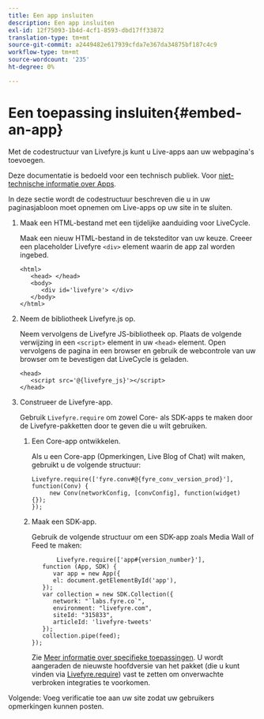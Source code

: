 ```yaml
---
title: Een app insluiten
description: Een app insluiten
exl-id: 12f75093-1b4d-4cf1-8593-dbd17ff33872
translation-type: tm+mt
source-git-commit: a2449482e617939cfda7e367da34875bf187c4c9
workflow-type: tm+mt
source-wordcount: '235'
ht-degree: 0%

---
```


# Een toepassing insluiten{#embed-an-app}

Met de codestructuur van Livefyre.js kunt u Live-apps aan uw webpagina&#39;s toevoegen.

Deze documentatie is bedoeld voor een technisch publiek. Voor [niet-technische informatie over Apps](/help/using/c-about-apps/c-about-apps.md).

In deze sectie wordt de codestructuur beschreven die u in uw paginasjabloon moet opnemen om Live-apps op uw site in te sluiten.

1. Maak een HTML-bestand met een tijdelijke aanduiding voor LiveCycle.

   Maak een nieuw HTML-bestand in de teksteditor van uw keuze. Creeer een placeholder Livefyre `<div>` element waarin de app zal worden ingebed.

   ```
   <html> 
      <head> </head> 
      <body> 
         <div id='livefyre'> </div> 
      </body> 
   </html>
   ```

1. Neem de bibliotheek Livefyre.js op.

   Neem vervolgens de Livefyre JS-bibliotheek op. Plaats de volgende verwijzing in een `<script>` element in uw `<head>` element. Open vervolgens de pagina in een browser en gebruik de webcontrole van uw browser om te bevestigen dat LiveCycle is geladen.

   ```
   <head> 
      <script src='@{livefyre_js}'></script> 
   </head> 
   ```

1. Construeer de Livefyre-app.

   Gebruik `Livefyre.require` om zowel Core- als SDK-apps te maken door de Livefyre-pakketten door te geven die u wilt gebruiken.

   1. Een Core-app ontwikkelen.

      Als u een Core-app (Opmerkingen, Live Blog of Chat) wilt maken, gebruikt u de volgende structuur:

      ```
      Livefyre.require(['fyre.conv#@{fyre_conv_version_prod}'], function(Conv) { 
           new Conv(networkConfig, [convConfig], function(widget) {});  
      });  
      ```

   1. Maak een SDK-app.

      Gebruik de volgende structuur om een SDK-app zoals Media Wall of Feed te maken:

      ```
             Livefyre.require(['app#{version_number}'], 
         function (App, SDK) { 
            var app = new App({ 
            el: document.getElementById('app'), 
         }); 
         var collection = new SDK.Collection({ 
            network: "`labs.fyre.co`", 
            environment: "livefyre.com", 
            siteId: "315833", 
            articleId: 'livefyre-tweets' 
         }); 
         collection.pipe(feed); 
      }); 
      ```

      Zie [Meer informatie over specifieke toepassingen](/help/using/c-about-apps/c-about-apps.md). U wordt aangeraden de nieuwste hoofdversie van het pakket (die u kunt vinden via [Livefyre.require](https://cdn.livefyre.com/packages.html)) vast te zetten om onverwachte verbroken integraties te voorkomen.

Volgende: Voeg verificatie toe aan uw site zodat uw gebruikers opmerkingen kunnen posten.
